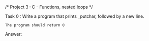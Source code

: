 /* Project 3 : C - Functions, nested loops
*/

Task 0 : Write a program that prints _putchar, followed by a new line.

    The program should return 0

Answer: 
